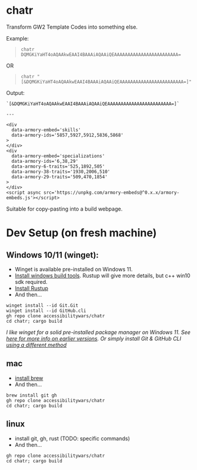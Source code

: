 # chatr

Transform GW2 Template Codes into something else.

Example:

> `chatr DQMGKiYaHT4oAQAAkwEAAI4BAAAiAQAAiQEAAAAAAAAAAAAAAAAAAAAAAAA=`

OR

> `chatr "[&DQMGKiYaHT4oAQAAkwEAAI4BAAAiAQAAiQEAAAAAAAAAAAAAAAAAAAAAAAA=]"`

Output:

```
`[&DQMGKiYaHT4oAQAAkwEAAI4BAAAiAQAAiQEAAAAAAAAAAAAAAAAAAAAAAAA=]`

---

<div
  data-armory-embed='skills'
  data-armory-ids='5857,5927,5912,5836,5868'
>
</div>
<div
  data-armory-embed='specializations'
  data-armory-ids='6,38,29'
  data-armory-6-traits='525,1892,505'
  data-armory-38-traits='1930,2006,510'
  data-armory-29-traits='509,470,1854'
>
</div>
<script async src='https://unpkg.com/armory-embeds@^0.x.x/armory-embeds.js'></script>
```

Suitable for copy-pasting into a build webpage.

# Dev Setup (on fresh machine)

## Windows 10/11 (winget):

- Winget is available pre-installed on Windows 11.
- [Install windows build tools](https://visualstudio.microsoft.com/visual-cpp-build-tools/). Rustup will give more details, but c++ win10 sdk required.
- [Install Rustup](https://www.rust-lang.org/tools/install)
- And then...
```
winget install --id Git.Git
winget install --id GitHub.cli
gh repo clone accessibilitywars/chatr
cd chatr; cargo build
```

_I like winget for a solid pre-installed package manager on Windows 11. See [here for more info on earlier versions](https://docs.microsoft.com/en-us/windows/package-manager/winget/). Or simply install Git & GitHub CLI [using a different method](https://github.com/cli/cli#windows)_

## mac

- [install brew](https://brew.sh/)
- And then...
```
brew install git gh
gh repo clone accessibilitywars/chatr
cd chatr; cargo build
```

## linux

- install git, gh, rust (TODO: specific commands)
- And then...
```
gh repo clone accessibilitywars/chatr
cd chatr; cargo build
```
